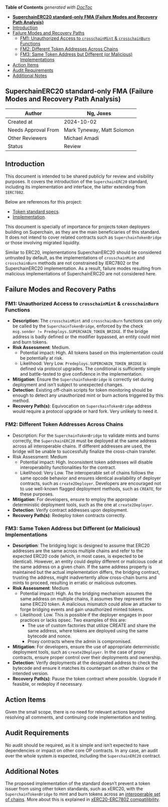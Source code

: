 <!-- START doctoc generated TOC please keep comment here to allow auto update -->
<!-- DON'T EDIT THIS SECTION, INSTEAD RE-RUN doctoc TO UPDATE -->

**Table of Contents** *generated with [DocToc](https://github.com/thlorenz/doctoc)*

- [**SuperchainERC20 standard-only FMA (Failure Modes and Recovery Path Analysis)**](#superchainerc20-standard-only-fma-failure-modes-and-recovery-path-analysis)
- [Introduction](#introduction)
- [Failure Modes and Recovery Paths](#failure-modes-and-recovery-paths)
  - [FM1: Unauthorized Access to `crosschainMint` & `crosschainBurn` Functions](#fm1-unauthorized-access-to-crosschainmint--crosschainburn-functions)
  - [FM2: Different Token Addresses Across Chains](#fm2-different-token-addresses-across-chains)
  - [FM3: Same Token Address but Different (or Malicious) Implementations](#fm3-same-token-address-but-different-or-malicious-implementations)
- [Action Items](#action-items)
- [Audit Requirements](#audit-requirements)
- [Additional Notes](#additional-notes)

<!-- END doctoc generated TOC please keep comment here to allow auto update -->

## **SuperchainERC20 standard-only FMA (Failure Modes and Recovery Path Analysis)**

| Author | Ng, Joxes |
| --- | --- |
| Created at | 2024-10-02 |
| Needs Approval From | Mark Tyneway, Matt Solomon |
| Other Reviewers | Michael Amadi |
| Status | Review |

## Introduction

This document is intended to be shared publicly for review and visibility purposes. It covers the introduction of the `SuperchainERC20` standard, including its implementation and interface, the latter extending from `IERC7802`.

Below are references for this project:

- [Token standard specs](https://github.com/ethereum-optimism/specs/blob/main/specs/interop/token-bridging.md).
- [Implementation](https://github.com/ethereum-optimism/optimism/blob/develop/packages/contracts-bedrock/src/L2/SuperchainERC20.sol).

This document is specially of importance for projects token deployers building on Superchain, as they are the main beneficiaries of this standard. It does not intend to cover related contracts such as `SuperchainTokenBridge` or those involving migrated liquidity.

Similar to ERC20, implementations SuperchainERC20 should be considered untrusted by default, as the implementations of `crosschainMint` and `crosschainBurn` methods are not constrained by IERC7802 or the SuperchainERC20 implementation. As a result, failure modes resulting from malicious implementations of SuperchainERC20 are not considered here.

## Failure Modes and Recovery Paths

### FM1: Unauthorized Access to `crosschainMint` & `crosschainBurn` Functions

- **Description:** The `crosschainMint` and `crosschainBurn` functions can only be called by the `SuperchainTokenBridge`,  enforced by the check `msg.sender != Predeploys.SUPERCHAIN_TOKEN_BRIDGE`. If the bridge address is badly defined or the modifier bypassed, an entity could mint and burn tokens.
- **Risk Assessment**: Medium.
    - Potential impact: High. All tokens based on this implementation could be potentially at risk.
    - Likelihood: Very Low. `Predeploys.SUPERCHAIN_TOKEN_BRIDGE` is defined via protocol upgrades. The conditional is sufficiently simple and battle-tested to give confidence in the implementation.
- **Mitigation**: Ensure the `SuperchainTokenBridge` is correctly set during deployment and isn’t subject to unexpected changes.
- **Detection**: Existing off-chain scripts for token monitoring should be enough to detect any unauthorized mint or burn actions triggered by this method.
- **Recovery Path(s)**: Equivocation on `SuperchainTokenBridge` address would require a protocol upgrade or hard fork. Very unlikely to need it.

### FM2: Different Token Addresses Across Chains

- Description: For the `SuperchainTokenBridge` to validate mints and burns correctly, the `SuperchainERC20` must be deployed at the same address across all interoperable chains. If different addresses are used, the bridge will be unable to successfully finalize the cross-chain transfer.
- Risk Assessment: Medium
    - Potential impact: High. Inconsistent token addresses will disable interoperability functionalities for the contract.
    - Likelihood: Very Low. The interoperable set of chains follows the same opcode behavior and ensures identical availability of deployer contracts, such as `create2Deployer`. Developers are encouraged not to use well-known flagged deployment methods, such as `CREATE`, for these purposes.
- **Mitigation**: For developers, ensure to employ the appropiate deterministic deployment tools, such as the one at `create2Deployer`.
- **Detection**: Verify contract addresses upon deployment.
- **Recovery Path(s)**: Redeploy token contracts correctly.

### FM3: Same Token Address but Different (or Malicious) Implementations

- **Description**: The bridging logic is designed to assume that ERC20 addresses are the same across multiple chains and refer to the expected ERC20 code (which, in most cases, is expected to be identical). However, an entity could deploy different or malicious code at the same address on a given chain. If the same address property is maintained but the actual implementation differs, the bridging contract, trusting the address, might inadvertently allow cross-chain burns and mints to proceed, resulting in erratic or malicious outcomes.
- **Risk Assessment**: Medium
    - Potential impact: High. As the bridging mechanism assumes the same address on multiple chains, it assumes they represent the same ERC20 token. A malicious mismatch could allow an attacker to forge bridging events and gain unauthorized minted tokens.
    - Likelihood: Low. This is possible if the deployer engages in poor practices or lacks opsec. Two examples of this are:
        - The use of custom factories that utilize CREATE and share the same address, where tokens are deployed using the same bytecode and nonce.
        - Proxy contracts where the admin is compromised.
- **Mitigation**: For developers, ensure the use of appropriate deterministic deployment tools, such as `create2Deployer`. In the case of proxy contracts, ensure proper control over their deployments and ownership.
- **Detection**: Verify deployments at the designated address to check the bytecode and ensure it matches its counterpart on other chains or the intended version.
- **Recovery Path(s)**: Pause the token contract where possible. Upgrade if feasible, or redeploy if necessary.

## Action Items

Given the small scope, there is no need for relevant actions beyond resolving all comments, and continuing code implementation and testing.

## Audit Requirements

No audit should be required, as it is simple and isn’t expected to have dependencies or impact on other core OP contracts. In any case, an audit over the whole system is expected, including the `SuperchainERC20` contract.

## Additional Notes

The proposed implementation of the standard doesn’t prevent a token issuer from using other token standards, such as xERC20, with the `SuperchainTokenBridge` to mint and burn tokens across an [interoperable set of chains](https://specs.optimism.io/interop/overview.html). More about this is explained in [xERC20-ERC7802 compatilibility](https://defi-wonderland.notion.site/xERC20-ERC7802-compatibility-14c9a4c092c780ca94a8cb81e980d813).